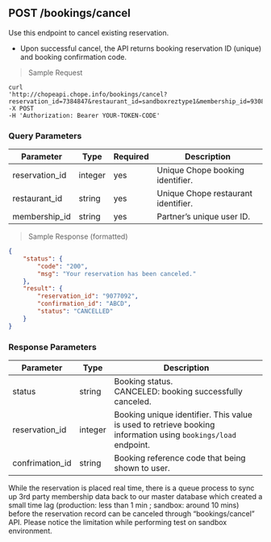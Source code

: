 ## POST /bookings/cancel

Use this endpoint to cancel existing reservation. 

- Upon successful cancel, the API returns booking reservation ID (unique) and booking confirmation code.

> Sample Request

```shell
curl 
'http://chopeapi.chope.info/bookings/cancel?reservation_id=7384847&restaurant_id=sandboxreztype1&membership_id=9308' 
-X POST 
-H 'Authorization: Bearer YOUR-TOKEN-CODE' 
```

### Query Parameters
Parameter | Type | Required | Description
--------- | ---- | -------- | -----------
reservation_id | integer | yes | Unique Chope booking identifier.
restaurant_id | string | yes | Unique Chope restaurant identifier.
membership_id | string | yes | Partner’s unique user ID.

> Sample Response (formatted)

```json
{
    "status": {
        "code": "200",
        "msg": "Your reservation has been canceled."
    },
    "result": {
        "reservation_id": "9077092",
        "confirmation_id": "ABCD",
        "status": "CANCELLED"
    }
}
```

### Response Parameters
Parameter | Type | Description 
--------- | ---- | -----------
status | string | Booking status. <br> CANCELED: booking successfully canceled.
reservation_id | integer | Booking unique identifier. This value is used to retrieve booking information using `bookings/load` endpoint.
confrimation_id | string | Booking reference code that being shown to user.

<aside class="warning">While the reservation is placed real time, there is a queue process to sync up 3rd party membership data back to our master database which created a small time lag (production: less than 1 min ; sandbox: around 10 mins) before the reservation record can be canceled through “bookings/cancel” API. Please notice the limitation while performing test on sandbox environment. 
</aside>